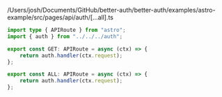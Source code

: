 /Users/josh/Documents/GitHub/better-auth/better-auth/examples/astro-example/src/pages/api/auth/[...all].ts
```typescript
import type { APIRoute } from "astro";
import { auth } from "../../../auth";

export const GET: APIRoute = async (ctx) => {
	return auth.handler(ctx.request);
};

export const ALL: APIRoute = async (ctx) => {
	return auth.handler(ctx.request);
};

```
